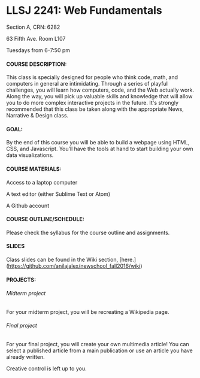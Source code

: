 # LLSJ 2241: Web Fundamentals

Section A, CRN: 6282

63 Fifth Ave. Room L107

Tuesdays from 6-7:50 pm

#### COURSE DESCRIPTION:
This class is specially designed for people who think code, math, and computers in general are intimidating. Through a series of playful challenges, you will learn how computers, code, and the Web actually work. Along the way, you will pick up valuable skills and knowledge that will allow you to do more complex interactive projects in the future. It's strongly recommended that this class be taken along with the appropriate News, Narrative & Design class.

#### GOAL:
By the end of this course you will be able to build a webpage using HTML, CSS, and Javascript. You’ll have the tools at hand to start building your own data visualizations.

#### COURSE MATERIALS:
Access to a laptop computer

A text editor (either Sublime Text or Atom)

A Github account

#### COURSE OUTLINE/SCHEDULE:

Please check the syllabus for the course outline and assignments.

#### SLIDES

Class slides can be found in the Wiki section, [here.] (https://github.com/anilajalex/newschool_fall2016/wiki)

#### PROJECTS:

###### Midterm project

For your midterm project, you will be recreating a Wikipedia page.

###### Final project

For your final project, you will create your own multimedia article! You can select a published article from a main publication or use an article you have already written.

Creative control is left up to you.
